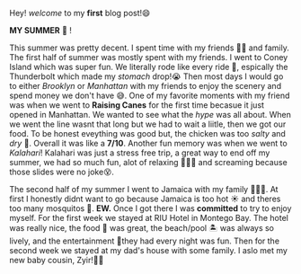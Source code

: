 Hey! *welcome* to my **first** blog post!😄 

**MY SUMMER** 🌅 !

This summer was pretty decent. I spent time with my friends 👯‍♀️ and family. The first half of summer was mostly spent with my friends. I went to Coney Island which was super fun. We literally rode like every ride 🎢, espically the Thunderbolt which made my *stomach* drop!😭 Then most days I would go to either *Brooklyn* or *Manhattan* with my friends to enjoy the scenery and spend money we don't have 😅. One of my favorite moments with my friend was when we went to **Raising Canes** for the first time becasue it just opened in Manhattan. We wanted to see what the *hype* was all about. When we went the line wasnt that long but we had to wait a liitle, then we got our food. To be honest eveything was good but, the chicken was too *salty* and *dry* 🤡. Overall it was like a **7/10**. Another fun memory was when we went to *Kalahari*! Kalahari was just a stress free trip, a great way to end off my summer, we had so much fun, alot of relaxing 🧘🏽‍♀️ and screaming because those slides were no joke😵.

The second half of my summer I went to Jamaica with my family 👨‍👩‍👧. At first I honestly didnt want to go because Jamaica is too hot ☀️ and theres too many mosquitos 🦟. **EW.** Once I got there I was **committed** to try to enjoy myself. For the first week we stayed at RIU Hotel in Montego Bay. The hotel was really nice, the food 🍱 was great, the beach/pool 🏝 was always so lively, and the entertainment 🪩they had every night was fun. Then for the second week we stayed at my dad's house with some family. I aslo met my new baby cousin, Zyir!👶🏽 